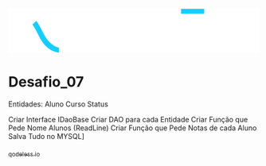 ![logo](https://github.com/gitqodeless/gitqodeless/blob/main/logo3.png?raw=true)

# Desafio_07
Entidades:
Aluno
Curso
Status

Criar Interface IDaoBase
Criar DAO para cada Entidade 
Criar Função que Pede Nome  Alunos  (ReadLine)
Criar Função que Pede Notas de cada Aluno 
Salva Tudo no MYSQL]

[<sub>qodeless.io<sub>](https://qodeless.io)
